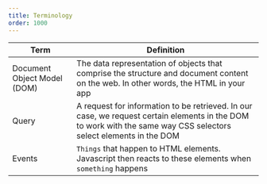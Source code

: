 ```yaml
---
title: Terminology
order: 1000
---
```


| Term                        | Definition                                                                                                                                                        |
| --------------------------- | ----------------------------------------------------------------------------------------------------------------------------------------------------------------- |
| Document Object Model (DOM) | The data representation of objects that comprise the structure and document content on the web. In other words, the HTML in your app                              |
| Query                       | A request for information to be retrieved. In our case, we request certain elements in the DOM to work with the same way CSS selectors select elements in the DOM |
| Events                      | `Things` that happen to HTML elements. Javascript then reacts to these elements when `something` happens                                                          |

